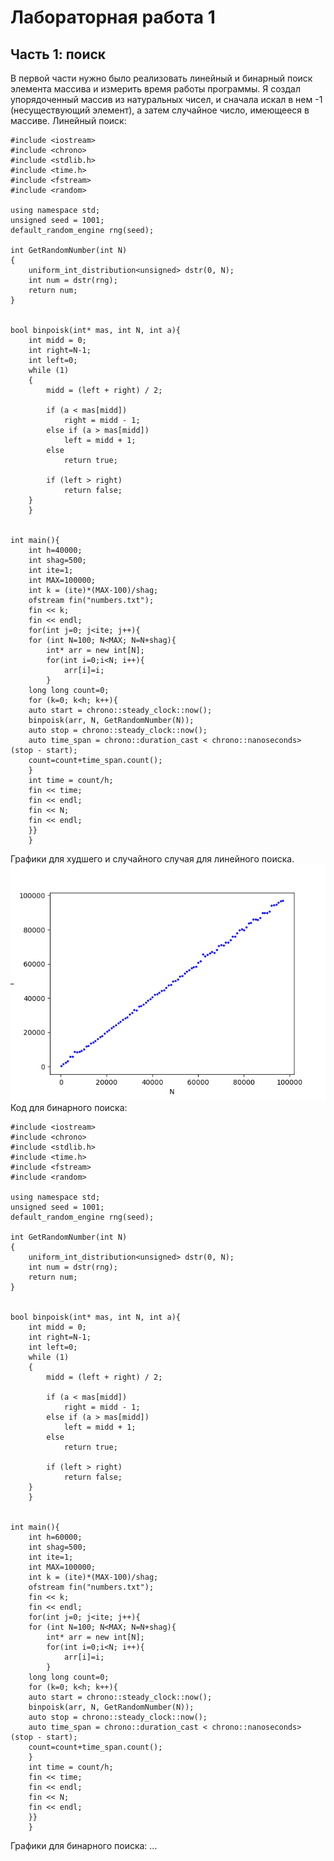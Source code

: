 # Лабораторная работа 1
## Часть 1: поиск
В первой части нужно было реализовать линейный и бинарный поиск элемента массива и измерить время работы программы. Я создал упорядоченный массив из натуральных чисел, и сначала искал в нем -1 (несуществующий элемент), а затем случайное число, имеющееся в массиве.
Линейный поиск:
```
#include <iostream>
#include <chrono>
#include <stdlib.h>
#include <time.h>
#include <fstream>
#include <random>

using namespace std;
unsigned seed = 1001;
default_random_engine rng(seed);

int GetRandomNumber(int N)
{
    uniform_int_distribution<unsigned> dstr(0, N);
	int num = dstr(rng);
    return num;
}


bool binpoisk(int* mas, int N, int a){
    int midd = 0;
    int right=N-1;
    int left=0;
	while (1)
	{
		midd = (left + right) / 2;
		
		if (a < mas[midd])       
			right = midd - 1;      
		else if (a > mas[midd])  
			left = midd + 1;	   
		else                       
			return true;           

		if (left > right)          
			return false;
	}
    }


int main(){
    int h=40000;
    int shag=500;
    int ite=1;
    int MAX=100000;
    int k = (ite)*(MAX-100)/shag;
    ofstream fin("numbers.txt");
    fin << k;
    fin << endl;
    for(int j=0; j<ite; j++){
    for (int N=100; N<MAX; N=N+shag){
        int* arr = new int[N];
        for(int i=0;i<N; i++){
            arr[i]=i;
        }
    long long count=0;
    for (k=0; k<h; k++){
    auto start = chrono::steady_clock::now();
    binpoisk(arr, N, GetRandomNumber(N));
    auto stop = chrono::steady_clock::now();
    auto time_span = chrono::duration_cast < chrono::nanoseconds> (stop - start);
    count=count+time_span.count();
    }
    int time = count/h; 
    fin << time;
    fin << endl;
    fin << N;
    fin << endl;
    }}
    }
```
Графики для худшего и случайного случая для линейного поиска.
![This is an image](/Lab_1_subfiles/G1.png)
Код для бинарного поиска:
```
#include <iostream>
#include <chrono>
#include <stdlib.h>
#include <time.h>
#include <fstream>
#include <random>

using namespace std;
unsigned seed = 1001;
default_random_engine rng(seed);

int GetRandomNumber(int N)
{
    uniform_int_distribution<unsigned> dstr(0, N);
	int num = dstr(rng);
    return num;
}


bool binpoisk(int* mas, int N, int a){
    int midd = 0;
    int right=N-1;
    int left=0;
	while (1)
	{
		midd = (left + right) / 2;
		
		if (a < mas[midd])       
			right = midd - 1;      
		else if (a > mas[midd])  
			left = midd + 1;	   
		else                       
			return true;           

		if (left > right)          
			return false;
	}
    }


int main(){
    int h=60000;
    int shag=500;
    int ite=1;
    int MAX=100000;
    int k = (ite)*(MAX-100)/shag;
    ofstream fin("numbers.txt");
    fin << k;
    fin << endl;
    for(int j=0; j<ite; j++){
    for (int N=100; N<MAX; N=N+shag){
        int* arr = new int[N];
        for(int i=0;i<N; i++){
            arr[i]=i;
        }
    long long count=0;
    for (k=0; k<h; k++){
    auto start = chrono::steady_clock::now();
    binpoisk(arr, N, GetRandomNumber(N));
    auto stop = chrono::steady_clock::now();
    auto time_span = chrono::duration_cast < chrono::nanoseconds> (stop - start);
    count=count+time_span.count();
    }
    int time = count/h; 
    fin << time;
    fin << endl;
    fin << N;
    fin << endl;
    }}
    }
```
Графики для бинарного поиска:
...
